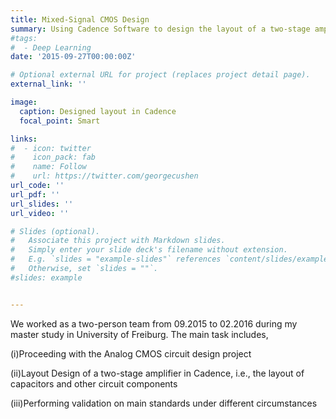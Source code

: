 ```yaml
---
title: Mixed-Signal CMOS Design
summary: Using Cadence Software to design the layout of a two-stage amplifier satisfying the constraints
#tags:
#  - Deep Learning
date: '2015-09-27T00:00:00Z'

# Optional external URL for project (replaces project detail page).
external_link: ''

image:
  caption: Designed layout in Cadence
  focal_point: Smart

links:
#  - icon: twitter
#    icon_pack: fab
#    name: Follow
#    url: https://twitter.com/georgecushen
url_code: ''
url_pdf: ''
url_slides: ''
url_video: ''

# Slides (optional).
#   Associate this project with Markdown slides.
#   Simply enter your slide deck's filename without extension.
#   E.g. `slides = "example-slides"` references `content/slides/example-slides.md`.
#   Otherwise, set `slides = ""`.
#slides: example


---
```

We worked as a two-person team from 09.2015 to 02.2016 during my master study in University of Freiburg. The main task includes,

(i)Proceeding with the Analog CMOS circuit design project

(ii)Layout Design of a two-stage amplifier in Cadence, i.e., the layout of capacitors and other circuit components

(iii)Performing validation on main standards under different circumstances
